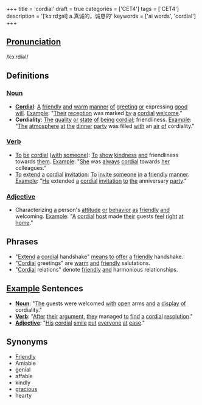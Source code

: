 +++
title = 'cordial'
draft = true
categories = ['CET4']
tags = ['CET4']
description = '[ˈkɔːrdʒəl] a.真诚的，诚恳的'
keywords = ['ai words', 'cordial']
+++

## [Pronunciation](/post/pronunciation/)
/kɔːrdiəl/

## Definitions
### [Noun](/post/noun/)
- **[Cordial](/post/cordial/)**: [A](/post/a/) [friendly](/post/friendly/) [and](/post/and/) [warm](/post/warm/) [manner](/post/manner/) [of](/post/of/) [greeting](/post/greeting/) [or](/post/or/) expressing [good](/post/good/) [will](/post/will/). [Example](/post/example/): "[Their](/post/their/) [reception](/post/reception/) was marked [by](/post/by/) [a](/post/a/) [cordial](/post/cordial/) [welcome](/post/welcome/)."
- **Cordiality**: [The](/post/the/) [quality](/post/quality/) [or](/post/or/) [state](/post/state/) [of](/post/of/) [being](/post/being/) [cordial](/post/cordial/); friendliness. [Example](/post/example/): "[The](/post/the/) [atmosphere](/post/atmosphere/) [at](/post/at/) [the](/post/the/) [dinner](/post/dinner/) [party](/post/party/) was filled [with](/post/with/) an [air](/post/air/) [of](/post/of/) cordiality."

### [Verb](/post/verb/)
- [To](/post/to/) [be](/post/be/) [cordial](/post/cordial/) ([with](/post/with/) [someone](/post/someone/)): [To](/post/to/) [show](/post/show/) [kindness](/post/kindness/) [and](/post/and/) friendliness towards [them](/post/them/). [Example](/post/example/): "[She](/post/she/) was [always](/post/always/) [cordial](/post/cordial/) towards [her](/post/her/) colleagues."
- [To](/post/to/) [extend](/post/extend/) [a](/post/a/) [cordial](/post/cordial/) [invitation](/post/invitation/): [To](/post/to/) [invite](/post/invite/) [someone](/post/someone/) [in](/post/in/) [a](/post/a/) [friendly](/post/friendly/) [manner](/post/manner/). [Example](/post/example/): "[He](/post/he/) extended [a](/post/a/) [cordial](/post/cordial/) [invitation](/post/invitation/) [to](/post/to/) [the](/post/the/) anniversary [party](/post/party/)."

### [Adjective](/post/adjective/)
- Characterizing [a](/post/a/) person's [attitude](/post/attitude/) [or](/post/or/) [behavior](/post/behavior/) [as](/post/as/) [friendly](/post/friendly/) [and](/post/and/) welcoming. [Example](/post/example/): "[A](/post/a/) [cordial](/post/cordial/) [host](/post/host/) made [their](/post/their/) guests [feel](/post/feel/) [right](/post/right/) [at](/post/at/) [home](/post/home/)."

## Phrases
- "[Extend](/post/extend/) [a](/post/a/) [cordial](/post/cordial/) handshake" [means](/post/means/) [to](/post/to/) [offer](/post/offer/) [a](/post/a/) [friendly](/post/friendly/) handshake.
- "[Cordial](/post/cordial/) greetings" are [warm](/post/warm/) [and](/post/and/) [friendly](/post/friendly/) salutations.
- "[Cordial](/post/cordial/) relations" denote [friendly](/post/friendly/) [and](/post/and/) harmonious relationships.

## [Example](/post/example/) Sentences
- **[Noun](/post/noun/)**: "[The](/post/the/) guests were welcomed [with](/post/with/) [open](/post/open/) arms [and](/post/and/) [a](/post/a/) [display](/post/display/) [of](/post/of/) cordiality."
- **[Verb](/post/verb/)**: "[After](/post/after/) [their](/post/their/) [argument](/post/argument/), [they](/post/they/) managed [to](/post/to/) [find](/post/find/) [a](/post/a/) [cordial](/post/cordial/) [resolution](/post/resolution/)."
- **[Adjective](/post/adjective/)**: "[His](/post/his/) [cordial](/post/cordial/) [smile](/post/smile/) [put](/post/put/) [everyone](/post/everyone/) [at](/post/at/) [ease](/post/ease/)."

## Synonyms
- [Friendly](/post/friendly/)
- Amiable
- genial
- affable
- kindly
- [gracious](/post/gracious/)
- hearty
